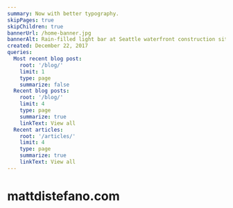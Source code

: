 ```yaml
---
summary: Now with better typography.
skipPages: true
skipChildren: true
bannerUrl: /home-banner.jpg
bannerAlt: Rain-filled light bar at Seattle waterfront construction site, January 2016.
created: December 22, 2017
queries:
  Most recent blog post:
    root: '/blog/'
    limit: 1
    type: page
    summarize: false
  Recent blog posts: 
    root: '/blog/'
    limit: 4
    type: page
    summarize: true
    linkText: View all
  Recent articles: 
    root: '/articles/'
    limit: 4
    type: page
    summarize: true
    linkText: View all
---
```


# mattdistefano.com
